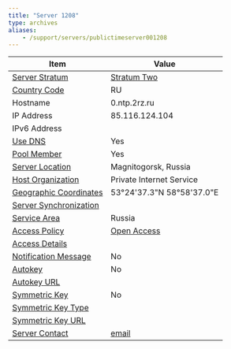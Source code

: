 ```yaml
---
title: "Server 1208"
type: archives
aliases:
    - /support/servers/publictimeserver001208
---
```


| Item | Value |
| ----- | ----- |
| [Server Stratum](/support/servers/serverstratum) | [Stratum Two](/support/servers/stratumtwotimeservers) |
| [Country Code](/support/servers/countrycode) | RU |
| Hostname |  0.ntp.2rz.ru  |
| IP Address |  85.116.124.104  |
| IPv6 Address | |
| [Use DNS](/support/servers/usedns) | Yes |
| [Pool Member](/support/servers/poolmember) | Yes |
| [Server Location](/support/servers/serverlocation) |  Magnitogorsk, Russia  |
| [Host Organization](/support/servers/hostorganization) |  Private Internet Service |
| [ Geographic Coordinates](/support/servers/geographiccoordinates) |  53°24'37.3"N 58°58'37.0"E  |
| [Server Synchronization](/support/servers/serversynchronization) | |
| [Service Area](/support/servers/servicearea) | Russia |
| [Access Policy](/support/servers/accesspolicy) | [Open Access](/support/servers/openaccess) |
| [Access Details](/support/servers/accessdetails) |  |
| [Notification Message](/support/servers/notificationmessage) | No |
| [Autokey](/support/servers/autokey) | No |
| [Autokey URL](/support/servers/autokeyurl) | |
| [Symmetric Key](/support/servers/symmetrickey) | No |
| [Symmetric Key Type](/support/servers/symmetrickeytype) | |
| [Symmetric Key URL](/support/servers/symmetrickeyurl) | |
| [Server Contact](/support/servers/servercontact) | [email](mailto:admin@2rz.ru) |